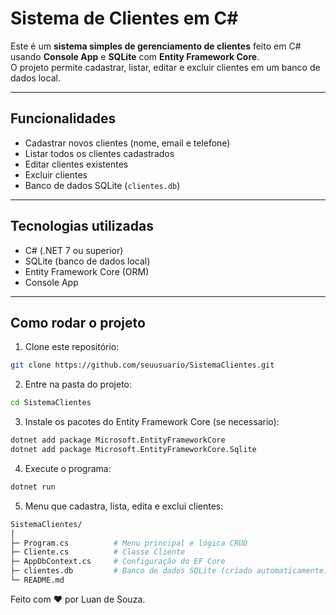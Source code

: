# Sistema de Clientes em C#  

Este é um **sistema simples de gerenciamento de clientes** feito em C# usando **Console App** e **SQLite** com **Entity Framework Core**.  
O projeto permite cadastrar, listar, editar e excluir clientes em um banco de dados local.

---

## Funcionalidades

- Cadastrar novos clientes (nome, email e telefone)  
- Listar todos os clientes cadastrados  
- Editar clientes existentes  
- Excluir clientes  
- Banco de dados SQLite (`clientes.db`)  

---

## Tecnologias utilizadas

- C# (.NET 7 ou superior)  
- SQLite (banco de dados local)  
- Entity Framework Core (ORM)  
- Console App  

---

## Como rodar o projeto

1. Clone este repositório:
```bash
git clone https://github.com/seuusuario/SistemaClientes.git
```

2. Entre na pasta do projeto:
```bash
cd SistemaClientes
```

3. Instale os pacotes do Entity Framework Core (se necessario):
```bash
dotnet add package Microsoft.EntityFrameworkCore
dotnet add package Microsoft.EntityFrameworkCore.Sqlite
```

4. Execute o programa:
```bash
dotnet run
```

5. Menu que cadastra, lista, edita e exclui clientes:
```bash
SistemaClientes/
│
├─ Program.cs          # Menu principal e lógica CRUD
├─ Cliente.cs          # Classe Cliente
├─ AppDbContext.cs     # Configuração do EF Core
├─ clientes.db         # Banco de dados SQLite (criado automaticamente)
└─ README.md
```

Feito com ❤️ por Luan de Souza.
